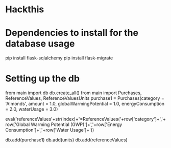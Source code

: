 # Hackthis

# Dependencies to install for the database usage
pip install flask-sqlalchemy
pip install flask-migrate

# Setting up the db
from main import db
db.create_all()
from main import Purchases, ReferenceValues, ReferenceValuesUnits
purchase1 = Purchases(category = 'Almonds', amount = 1.0, globalWarmingPotential = 1.0, energyConsumption = 2.0, waterUsage = 3.0)

eval('referenceValues'+str(index)+'=ReferenceValues('+row['category']+','+row['Global Warming Potential (GWP)']+','+row['Energy Consumption']+','+row['Water Usage']+'))

db.add(purchase1)
db.add(units)
db.add(referenceValues)
